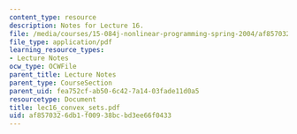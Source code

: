 ```yaml
---
content_type: resource
description: Notes for Lecture 16.
file: /media/courses/15-084j-nonlinear-programming-spring-2004/af8570326db1f00938bcbd3ee66f0433_lec16_convex_sets.pdf
file_type: application/pdf
learning_resource_types:
- Lecture Notes
ocw_type: OCWFile
parent_title: Lecture Notes
parent_type: CourseSection
parent_uid: fea752cf-ab50-6c42-7a14-03fade11d0a5
resourcetype: Document
title: lec16_convex_sets.pdf
uid: af857032-6db1-f009-38bc-bd3ee66f0433
---
```

